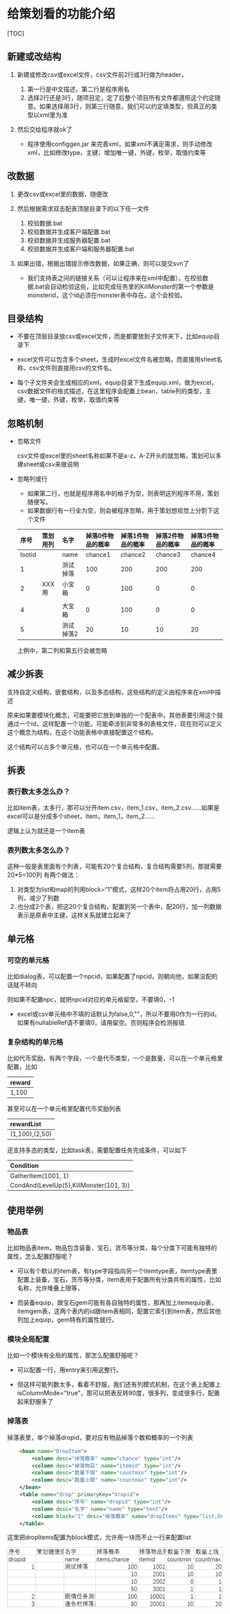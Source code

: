 # 给策划看的功能介绍

[TOC]



## 新建或改结构

1. 新建或修改csv或excel文件，csv文件前2行或3行做为header，

   1. 第一行是中文描述，第二行是程序用名
   2. 选择2行还是3行，随项目定，定了后整个项目所有文件都遵照这个约定随意。如果选择用3行，则第三行随意，我们可以约定填类型，但真正的类型以xml里为准
   
2. 然后交给程序就ok了

	* 程序使用configgen.jar 来完善xml，如果xml不满足需求，则手动修改xml，比如修改type，主键，增加唯一键，外键，枚举，取值约束等
	
	  

## 改数据

1. 更改csv或excel里的数据，随便改

2. 然后根据需求双击配表顶层目录下的以下任一文件
   1. 校验数据.bat
   2. 校验数据并生成客户端配置.bat
   3. 校验数据并生成服务器配置.bat
   4. 校验数据并生成客户端和服务器配置.bat
   
3. 如果出错，根据出错提示修改数据，如果正确，则可以提交svn了

   - 我们支持表之间的链接关系（可以让程序来在xml中配置），在校验数据.bat会自动检验这些，比如完成任务里的KillMonster的第一个参数是monsterid，这个id必须在monster表中存在。这个会校验。

   

## 目录结构

- 不要在顶层目录放csv或excel文件，而是都要放到子文件夹下，比如equip目录下


- excel文件可以包含多个sheet，生成时excel文件名被忽略，而直接用sheet名称，csv文件则直接用csv的文件名。
- 每个子文件夹会生成相应的xml，equip目录下生成equip.xml，做为excel，csv数据文件的格式描述，在这里程序会配置上bean，table列的类型，主键，唯一键，外键，枚举，取值约束等

 

## 忽略机制

- 忽略文件

  csv文件或excel里的sheet名称如果不是a-z，A-Z开头的就忽略，策划可以多建sheet或csv来做说明

- 忽略列或行

  - 如果第二行，也就是程序用名中的格子为空，则表明这列程序不用，策划随便写。
  - 如果数据行有一行全为空，则会被程序忽略，用于策划想视觉上分割下这个文件

  | 序号   | 策划用列 | 名字      | 掉落0件物品的概率 | 掉落1件物品的概率 | 掉落2件物品的概率 | 掉落3件物品的概率 |
  | ------ | -------- | --------- | ----------------- | ----------------- | ----------------- | ----------------- |
  | lootid |          | name      | chance1           | chance2           | chance3           | chance4           |
  | 1      |          | 测试掉落  | 100               | 200               | 200               | 200               |
  | 2      | XXX用    | 小宝箱    | 0                 | 100               | 0                 | 0                 |
  |        |          |           |                   |                   |                   |                   |
  | 4      |          | 大宝箱    | 0                 | 100               | 0                 | 0                 |
  | 5      |          | 测试掉落2 | 20                | 10                | 10                | 20                |

  上例中，第二列和第五行会被忽略

  

## 减少拆表

支持自定义结构，嵌套结构，以及多态结构，这些结构的定义由程序来在xml中描述

原来如果要模块化概念，可能要把它放到单独的一个配表中，其他表要引用这个就通过一个id，这样配置一个功能，可能牵涉到非常多的表格文件，现在则可以定义这个概念为结构，在这个功能表格中直接配置这个结构。

这个结构可以占多个单元格，也可以在一个单元格中配置。



## 拆表

### 表行数太多怎么办？

比如item表，太多行，那可以分开item.csv，item_1.csv，item_2.csv......如果是excel可以是分成多个sheet，item，item_1，item_2......

逻辑上认为就还是一个item表

### 表列数太多怎么办？

这种一般是表里面有个列表，可能有20个复合结构，复合结构需要5列，那就需要20*5=100列
有两个做法：
1. 对类型为list和map的列用block=“1”模式，这样20个item将占用20行，占用5列，减少了列数
2. 也分成2个表，把这20个复合结构，配置到另一个表中，配20行，加一列数据表示是原表中主键，这样关系就建立起来了



## 单元格

### 可空的单元格

比如dialog表，可以配置一个npcid，如果配置了npcid，则朝向他，如果没配的话就不转向

则如果不配置npc，就把npcid对应的单元格留空，不要填0，-1

- excel或csv单元格中不填的话默认为false,0,""，所以不要用0作为一行的id。如果有nullableRef请不要填0，请用留空。否则程序会检测报错.
        

### 复杂结构的单元格

比如代币奖励，有两个字段，一个是代币类型，一个是数量，可以在一个单元格里配置，比如

| reward |
| ------ |
| 1,100  |

甚至可以在一个单元格里配置代币奖励列表

| rewardList     |
| :------------- |
| (1,100),(2,50) |

还支持多态的类型，比如task表，需要配置任务完成条件，可以如下

| Condition                               |
| :-------------------------------------- |
| GatherItem(1001, 1)                     |
| CondAnd(LevelUp(5),KillMonster(101, 3)) |

## 使用举例

### 物品表

比如物品表item，物品包含装备，宝石，货币等分类，每个分类下可能有独特的属性，怎么配置舒服呢？

- 可以有个默认的item表，有type字段指向另一个itemtype表，itemtype表里配置上装备，宝石，货币等分类，item表用于配置所有分类共有的属性，比如名称，允许堆叠上限等，

- 而装备equip，跟宝石gem可能有各自独特的属性，那再加上itemequip表，itemgem表，这两个表内的id跟item表相同，配置它索引到item表，然后其他列加上equip，gem特有的属性就行。

  

### 模块全局配置

比如一个模块有全局的属性，那怎么配置舒服呢？

- 可以配置一行，用entry来引用这整行。

- 但这样可能列数太多，看着不舒服，我们还有列模式机制，在这个表上配置上isColumnMode="true"，那可以把表反转90度，很多列，变成很多行，配置起来舒服多了

  
### 掉落表

掉落表里，单个掉落dropid，要对应有物品掉落个数和概率的一个列表

```xml
    <bean name="DropItem">
        <column desc="掉落概率" name="chance" type="int"/>
        <column desc="掉落物品" name="itemid" type="int"/>
        <column desc="数量下限" name="countmin" type="int"/>
        <column desc="数量上限" name="countmax" type="int"/>
    </bean>
    <table name="drop" primaryKey="dropid">
        <column desc="序号" name="dropid" type="int"/>
        <column desc="名字" name="name" type="text"/>
        <column block="1" desc="掉落概率" name="dropItems" type="list,DropItem"/>
    </table>
```

这里把dropItems配置为block模式，允许用一块而不止一行来配置list

![block.png](block.png)
